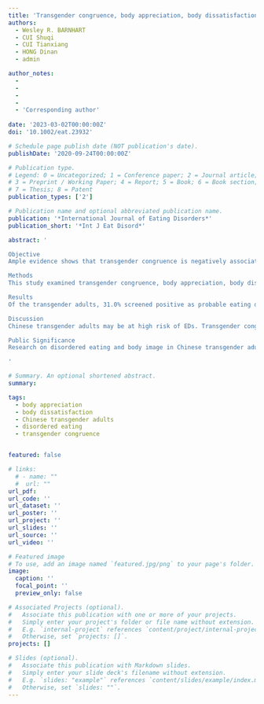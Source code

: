 ```yaml
---
title: 'Transgender congruence, body appreciation, body dissatisfaction, and disordered eating in Chinese transgender adults'
authors:
  - Wesley R. BARNHART
  - CUI Shuqi
  - CUI Tianxiang
  - HONG Dinan
  - admin

author_notes:
  - 
  -
  - 
  -
  - 'Corresponding author'
 
date: '2023-03-02T00:00:00Z'
doi: '10.1002/eat.23932'

# Schedule page publish date (NOT publication's date).
publishDate: '2020-09-24T00:00:00Z'

# Publication type.
# Legend: 0 = Uncategorized; 1 = Conference paper; 2 = Journal article;
# 3 = Preprint / Working Paper; 4 = Report; 5 = Book; 6 = Book section;
# 7 = Thesis; 8 = Patent
publication_types: ['2']

# Publication name and optional abbreviated publication name.
publication: '*International Journal of Eating Disorders*'
publication_short: '*Int J Eat Disord*'

abstract: '

Objective
Ample evidence shows that transgender congruence is negatively associated with body dissatisfaction and disordered eating in the Western context; however, limited research has explored these relationships in non-Western populations (e.g., Chinese transgender adults). Moreover, to our knowledge, there has been no research describing disordered eating in Chinese transgender adults. Thus, this study aimed to explore group differences in and relationships between transgender congruence, body appreciation, body dissatisfaction, and disordered eating in Chinese transgender adults.

Methods
This study examined transgender congruence, body appreciation, body dissatisfaction, and disordered eating in a sample of Chinese transgender adults (N = 200). Chi-square, F tests, and correlation analyses were conducted to examine group differences and relationships between study variables.

Results
Of the transgender adults, 31.0% screened positive as probable eating disorder (ED) cases. There were no gender identity differences in the study variables. Transgender congruence was positively associated body appreciation (r = .40, p < .001) and negatively associated with body dissatisfaction (r = −.26, p < .001) and disordered eating (r = −.15, p = .031).

Discussion
Chinese transgender adults may be at high risk of EDs. Transgender congruence and body appreciation may serve a protective role in the context of eating pathology in Chinese transgender adults. Future research is needed to validate the observed relationships between transgender congruence, body appreciation, body dissatisfaction, and disordered eating in Chinese transgender adults.

Public Significance
Research on disordered eating and body image in Chinese transgender adults is limited. This study describes disordered eating and its relations with transgender congruence, body appreciation, and body dissatisfaction in Chinese transgender adults. Findings highlight the need for and implications of ED intervention in Chinese transgender adults.

'

# Summary. An optional shortened abstract.
summary: 

tags:
  - body appreciation
  - body dissatisfaction
  - Chinese transgender adults
  - disordered eating
  - transgender congruence


featured: false

# links:
  # - name: ""
  #  url: ""
url_pdf: 
url_code: ''
url_dataset: ''
url_poster: ''
url_project: ''
url_slides: ''
url_source: ''
url_video: ''

# Featured image
# To use, add an image named `featured.jpg/png` to your page's folder.
image:
  caption: ''
  focal_point: ''
  preview_only: false

# Associated Projects (optional).
#   Associate this publication with one or more of your projects.
#   Simply enter your project's folder or file name without extension.
#   E.g. `internal-project` references `content/project/internal-project/index.md`.
#   Otherwise, set `projects: []`.
projects: []

# Slides (optional).
#   Associate this publication with Markdown slides.
#   Simply enter your slide deck's filename without extension.
#   E.g. `slides: "example"` references `content/slides/example/index.md`.
#   Otherwise, set `slides: ""`.
---
```

